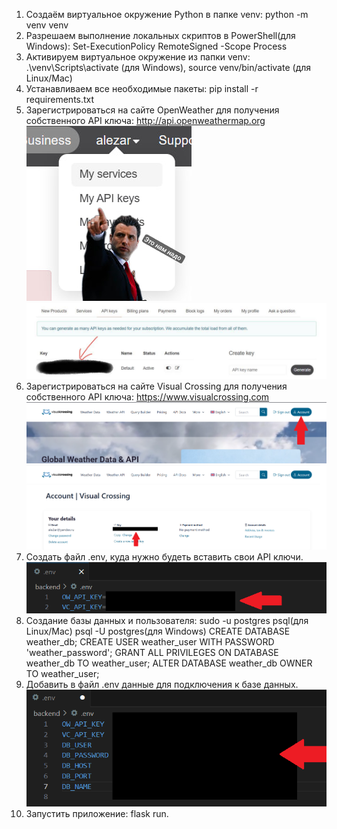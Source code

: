 1. Создаём виртуальное окружение Python в папке venv: python -m venv venv
2. Разрешаем выполнение локальных скриптов в PowerShell(для Windows): Set-ExecutionPolicy RemoteSigned -Scope Process
3. Активируем виртуальное окружение из папки venv: .\venv\Scripts\activate (для Windows), source venv/bin/activate (для Linux/Mac)
4. Устанавливаем все необходимые пакеты: pip install -r requirements.txt
5. Зарегистрироваться на сайте OpenWeather для получения собственного API ключа: http://api.openweathermap.org
![alt text](sources/find_api.png)
![alt text](sources/copy_key.png)
6. Зарегистрироваться на сайте Visual Crossing для получения собственного API ключа: https://www.visualcrossing.com
![alt text](sources/find_api_2.png)
![alt text](sources/copy_key_2.png)
7. Создать файл .env, куда нужно будеть вставить свои API ключи.
![alt text](sources/insert_keys.png)
8. Создание базы данных и пользователя: sudo -u postgres psql(для Linux/Mac) psql -U postgres(для Windows)
CREATE DATABASE weather_db;
CREATE USER weather_user WITH PASSWORD 'weather_password';
GRANT ALL PRIVILEGES ON DATABASE weather_db TO weather_user;
ALTER DATABASE weather_db OWNER TO weather_user;
9. Добавить в файл .env данные для подключения к базе данных.
![alt text](sources/database_connect.png)
10. Запустить приложение: flask run.